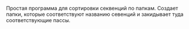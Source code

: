 Простая программа для сортировки секвенций по папкам. Создает папки, которые соответствуют названию севенций и закидывает туда соответствующие пассы.
